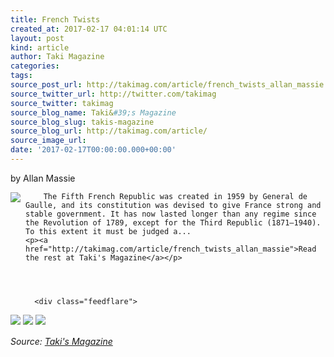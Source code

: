 ```yaml
---
title: French Twists
created_at: 2017-02-17 04:01:14 UTC
layout: post
kind: article
author: Taki Magazine
categories: 
tags: 
source_post_url: http://takimag.com/article/french_twists_allan_massie
source_twitter_url: http://twitter.com/takimag
source_twitter: takimag
source_blog_name: Taki&#39;s Magazine
source_blog_slug: takis-magazine
source_blog_url: http://takimag.com/article/
source_image_url: 
date: '2017-02-17T00:00:00.000+00:00'
---
```

by Allan Massie<br />
	  

<img src="http://takimag.com/images/uploads/bigstock-The-Elysee-Palace-vintage-eng-102055433.jpg" style="float:left;margin-right:8px;"/>
	






	
		The Fifth French Republic was created in 1959 by General de Gaulle, and its constitution was devised to give France strong and stable government. It has now lasted longer than any regime since the Revolution of 1789, except for the Third Republic (1871–1940). To this extent it must be judged a...
	<p><a href="http://takimag.com/article/french_twists_allan_massie">Read the rest at Taki's Magazine</a></p>
						
	  
	  
	  
	  <div class="feedflare">
<a href="http://feeds.feedburner.com/~ff/takimag?a=l9ILHIBI2Mc:l-jFJDwEaWs:yIl2AUoC8zA"><img src="http://feeds.feedburner.com/~ff/takimag?d=yIl2AUoC8zA" border="0"></img></a> <a href="http://feeds.feedburner.com/~ff/takimag?a=l9ILHIBI2Mc:l-jFJDwEaWs:qj6IDK7rITs"><img src="http://feeds.feedburner.com/~ff/takimag?d=qj6IDK7rITs" border="0"></img></a> <a href="http://feeds.feedburner.com/~ff/takimag?a=l9ILHIBI2Mc:l-jFJDwEaWs:gIN9vFwOqvQ"><img src="http://feeds.feedburner.com/~ff/takimag?i=l9ILHIBI2Mc:l-jFJDwEaWs:gIN9vFwOqvQ" border="0"></img></a>
</div><img src="http://feeds.feedburner.com/~r/takimag/~4/l9ILHIBI2Mc" height="1" width="1" alt=""/><div class="">
    <i>Source: <a href="http://takimag.com/article/">Taki&#39;s Magazine</a></i>
</div>
